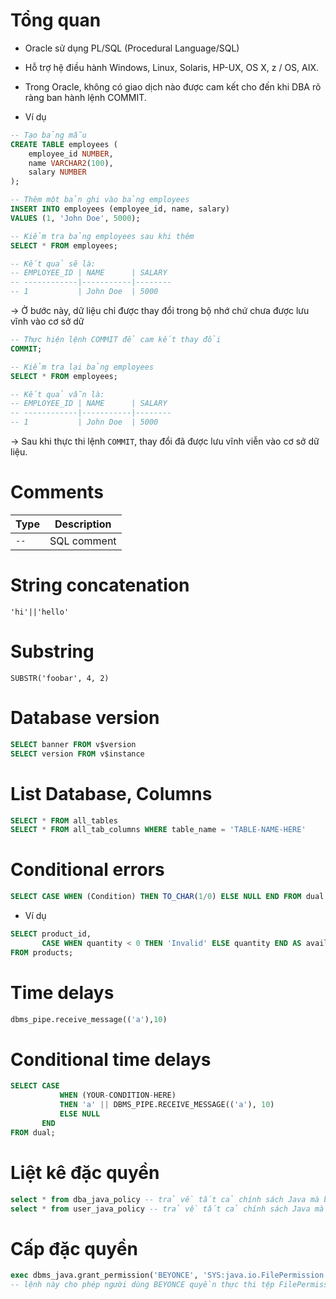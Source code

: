 # Tổng quan #

- Oracle sử dụng PL/SQL (Procedural Language/SQL)
- Hỗ trợ hệ điều hành Windows, Linux, Solaris, HP-UX, OS X, z / OS, AIX.
- Trong Oracle, không có giao dịch nào được cam kết cho đến khi DBA rõ ràng ban hành lệnh COMMIT.

- Ví dụ

```sql
-- Tạo bảng mẫu
CREATE TABLE employees (
    employee_id NUMBER,
    name VARCHAR2(100),
    salary NUMBER
);

-- Thêm một bản ghi vào bảng employees
INSERT INTO employees (employee_id, name, salary)
VALUES (1, 'John Doe', 5000);

-- Kiểm tra bảng employees sau khi thêm
SELECT * FROM employees;

-- Kết quả sẽ là:
-- EMPLOYEE_ID | NAME      | SALARY
-- ------------|-----------|--------
-- 1           | John Doe  | 5000
```

-> Ở bước này, dữ liệu chỉ được thay đổi trong bộ nhớ chứ chưa được lưu vĩnh  vào cơ sở dữ 

```sql
-- Thực hiện lệnh COMMIT để cam kết thay đổi
COMMIT;

-- Kiểm tra lại bảng employees
SELECT * FROM employees;

-- Kết quả vẫn là:
-- EMPLOYEE_ID | NAME      | SALARY
-- ------------|-----------|--------
-- 1           | John Doe  | 5000
```

-> Sau khi thực thi lệnh `COMMIT`, thay đổi đã được lưu vĩnh viễn vào cơ sở dữ liệu. 

# Comments

| Type                       | Description                       |
|----------------------------|-----------------------------------|
| `--`                 | SQL comment                       |

# String concatenation

```
'hi'||'hello'
```

# Substring

```
SUBSTR('foobar', 4, 2)
```

# Database version

```sql
SELECT banner FROM v$version
SELECT version FROM v$instance
```

# List Database, Columns

```sql
SELECT * FROM all_tables
SELECT * FROM all_tab_columns WHERE table_name = 'TABLE-NAME-HERE'
```

# Conditional errors

 ```sql
SELECT CASE WHEN (Condition) THEN TO_CHAR(1/0) ELSE NULL END FROM dual
```

- Ví dụ

```sql
SELECT product_id, 
       CASE WHEN quantity < 0 THEN 'Invalid' ELSE quantity END AS available_quantity 
FROM products;
```

# Time delays

```sql
dbms_pipe.receive_message(('a'),10)
```

# Conditional time delays

```sql
SELECT CASE 
           WHEN (YOUR-CONDITION-HERE) 
           THEN 'a' || DBMS_PIPE.RECEIVE_MESSAGE(('a'), 10) 
           ELSE NULL 
       END 
FROM dual;
```

# Liệt kê đặc quyền

```sql
select * from dba_java_policy -- trả về tất cả chính sách Java mà bạn có quyền truy cập trong toàn bộ cơ sở dữ liệu
select * from user_java_policy -- trả về tất cả chính sách Java mà người dùng có quyền truy cập
```

# Cấp đặc quyền

```sql
exec dbms_java.grant_permission('BEYONCE', 'SYS:java.io.FilePermission','<<ALL FILES>>','execute');
-- lệnh này cho phép người dùng BEYONCE quyền thực thi tệp FilePermission cho tất cả tệp trong hệ thống
```


